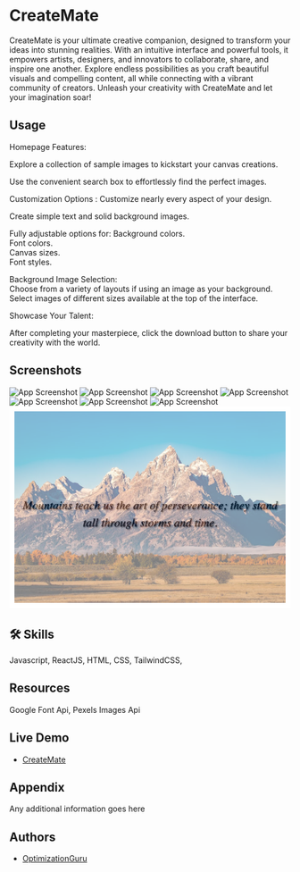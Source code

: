 
# CreateMate

 CreateMate is your ultimate creative companion, designed to transform your ideas into stunning realities. With an intuitive interface and powerful tools, it empowers artists, designers, and innovators to collaborate, share, and inspire one another. Explore endless possibilities as you craft beautiful visuals and compelling content, all while connecting with a vibrant community of creators. Unleash your creativity with CreateMate and let your imagination soar!


## Usage



Homepage Features:

Explore a collection of sample images to kickstart your canvas creations.

Use the convenient search box to effortlessly find the perfect images.

Customization Options : Customize nearly every aspect of your design.

Create simple text and solid background images.

Fully adjustable options for:
Background colors.                  
Font colors.    
Canvas sizes.   
Font styles.  

Background Image Selection:   
Choose from a variety of layouts if using an image as your background.  
Select images of different sizes available at the top of the interface.    

Showcase Your Talent:  

After completing your masterpiece, click the download button to share your creativity with the world.




## Screenshots

![App Screenshot](https://github.com/OptimizationGuru/doodle/blob/main/src/Screenshots/Screenshot%202024-10-02%20at%201.53.09%E2%80%AFAM.png)
![App Screenshot](https://github.com/OptimizationGuru/doodle/blob/main/src/Screenshots/Screenshot%202024-10-02%20at%202.32.56%E2%80%AFAM.png)
![App Screenshot](https://github.com/OptimizationGuru/doodle/blob/main/src/Screenshots/Screenshot%202024-10-02%20at%202.32.27%E2%80%AFAM.png)
![App Screenshot](https://github.com/OptimizationGuru/doodle/blob/main/src/Screenshots/Screenshot%202024-10-02%20at%201.53.35%E2%80%AFAM.png)
![App Screenshot](https://github.com/OptimizationGuru/doodle/blob/main/src/Screenshots/Screenshot%202024-10-02%20at%201.54.24%E2%80%AFAM.png)
![App Screenshot](https://github.com/OptimizationGuru/doodle/blob/main/src/Screenshots/Screenshot%202024-10-01%20at%207.14.29%E2%80%AFPM.png)
![App Screenshot](https://github.com/OptimizationGuru/doodle/blob/main/src/Screenshots/Screenshot%202024-10-02%20at%201.52.53%E2%80%AFAM.png)
![App Screenshot](https://github.com/OptimizationGuru/doodle/blob/main/src/Screenshots/FirstCreation.png)









## 🛠 Skills
Javascript, ReactJS, HTML, CSS, TailwindCSS, 

## Resources
Google Font Api, Pexels Images Api

## Live Demo

- [CreateMate](https://createmate.netlify.app/)
## Appendix

Any additional information goes here


## Authors

- [OptimizationGuru](https://github.com/OptimizationGuru)

